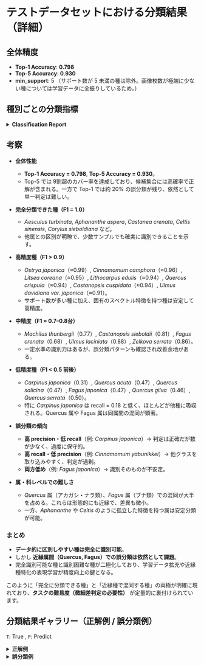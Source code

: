 # テストデータセットにおける分類結果（詳細）

## 全体精度

* **Top-1 Accuracy**: **0.798**
* **Top-5 Accuracy**: **0.930**
* **min\_support**: 5
  （サポート数が 5 未満の種は除外。画像枚数が極端に少ない種については学習データに全振りしているため。）

## 種別ごとの分類指標

<details>
<summary><b>Classification Report</b></summary>

| Species                       | Precision | Recall | F1-score | Support |
| ----------------------------- | --------- | ------ | -------- | ------- |
| Aesculus turbinata            | 1.000     | 1.000  | 1.000    | 5       |
| Aphananthe aspera             | 1.000     | 1.000  | 1.000    | 33      |
| Carpinus japonica             | 1.000     | 0.182  | 0.308    | 11      |
| Carpinus tschonoskii          | 0.769     | 0.455  | 0.571    | 22      |
| Castanea crenata              | 1.000     | 1.000  | 1.000    | 34      |
| Castanopsis cuspidata         | 1.000     | 0.878  | 0.935    | 41      |
| Castanopsis sieboldii         | 0.684     | 1.000  | 0.813    | 13      |
| Celtis sinensis               | 1.000     | 1.000  | 1.000    | 15      |
| Cinnamomum camphora           | 1.000     | 0.923  | 0.960    | 52      |
| Cinnamomum yabunikkei         | 0.667     | 0.400  | 0.500    | 25      |
| Corylus sieboldiana           | 1.000     | 1.000  | 1.000    | 12      |
| Fagus crenata                 | 0.903     | 0.538  | 0.675    | 52      |
| Fagus japonica                | 0.333     | 0.800  | 0.471    | 15      |
| Lithocarpus edulis            | 0.889     | 1.000  | 0.941    | 16      |
| Litsea coreana                | 0.909     | 1.000  | 0.952    | 20      |
| Machilus thunbergii           | 0.767     | 0.767  | 0.767    | 30      |
| Ostrya japonica               | 1.000     | 0.973  | 0.986    | 37      |
| Quercus acuta                 | 0.875     | 0.318  | 0.467    | 22      |
| Quercus crispula              | 0.900     | 0.982  | 0.939    | 55      |
| Quercus gilva                 | 0.385     | 0.556  | 0.455    | 9       |
| Quercus salicina              | 0.636     | 0.368  | 0.467    | 19      |
| Quercus serrata               | 1.000     | 0.333  | 0.500    | 9       |
| Quercus variabilis            | 1.000     | 0.444  | 0.615    | 9       |
| Ulmus davidiana var. japonica | 1.000     | 0.833  | 0.909    | 30      |
| Ulmus laciniata               | 0.792     | 1.000  | 0.884    | 19      |
| Ulmus parvifolia              | 0.667     | 1.000  | 0.800    | 10      |
| Zelkova serrata               | 1.000     | 0.750  | 0.857    | 28      |

</details>

## 考察

* **全体性能**

  * **Top-1 Accuracy = 0.798**, **Top-5 Accuracy = 0.930**。
  * Top-5 では 9割超のカバー率を達成しており、候補集合には高確率で正解が含まれる。一方で Top-1 では約 20% の誤分類が残り、依然として単一判定は難しい。

* **完全分類できた種（F1 = 1.0）**

  * *Aesculus turbinata*, *Aphananthe aspera*, *Castanea crenata*, *Celtis sinensis*, *Corylus sieboldiana* など。
  * 他属との区別が明瞭で、少数サンプルでも確実に識別できることを示す。

* **高精度種（F1 > 0.9）**

  * *Ostrya japonica*（≈0.99）, *Cinnamomum camphora*（≈0.96）, *Litsea coreana*（≈0.95）, *Lithocarpus edulis*（≈0.94）, *Quercus crispula*（≈0.94）, *Castanopsis cuspidata*（≈0.94）, *Ulmus davidiana var. japonica*（≈0.91）。
  * サポート数が多い種に加え、固有のスペクトル特徴を持つ種は安定して高精度。

* **中精度（F1 ≈ 0.7–0.8台）**

  * *Machilus thunbergii*（0.77）, *Castanopsis sieboldii*（0.81）, *Fagus crenata*（0.68）, *Ulmus laciniata*（0.88）, *Zelkova serrata*（0.86）。
  * 一定水準の識別力はあるが、誤分類パターンも確認され改善余地がある。

* **低精度種（F1 < 0.5 前後）**

  * *Carpinus japonica*（0.31）, *Quercus acuta*（0.47）, *Quercus salicina*（0.47）, *Fagus japonica*（0.47）, *Quercus gilva*（0.46）, *Quercus serrata*（0.50）。
  * 特に *Carpinus japonica* は recall = 0.18 と低く、ほとんどが他種に吸収される。Quercus 属や Fagus 属は同属間の混同が顕著。

* **誤分類の傾向**

  * **高 precision・低 recall**（例: *Carpinus japonica*）→ 判定は正確だが数が少なく、過度に保守的。
  * **高 recall・低 precision**（例: *Cinnamomum yabunikkei*）→ 他クラスを取り込みやすく、判定が過剰。
  * **両方低め**（例: *Fagus japonica*）→ 識別そのものが不安定。

* **属・科レベルでの難しさ**

  * *Quercus* 属（アカガシ・ナラ類）、*Fagus* 属（ブナ類）での混同が大半を占める。これらは形態的にも近縁で、差異も微小。
  * 一方、*Aphananthe* や *Celtis* のように孤立した特徴を持つ属は安定分類が可能。

### まとめ

* **データ的に区別しやすい種は完全に識別可能**。
* しかし **近縁属間（Quercus, Fagus）での誤分類は依然として課題**。
* 完全識別可能な種と識別困難な種が二極化しており、学習データ拡充や近縁種特化の表現学習が精度向上の鍵となる。


このように「完全に分類できる種」と「近縁種で混同する種」の両極が明確に現れており、**タスクの難易度（微細差判定の必要性）** が定量的に裏付けられています。


## 分類結果ギャラリー（正解例 / 誤分類例）

`T`: True , `P`: Predict

<details>
<summary><b>正解例</b></summary>

<img src="results/success_grid_0.png">
<img src="results/success_grid_1.png">
<img src="results/success_grid_2.png">
<img src="results/success_grid_3.png">
<img src="results/success_grid_4.png">
<img src="results/success_grid_5.png">
<img src="results/success_grid_6.png">
<img src="results/success_grid_7.png">
<img src="results/success_grid_8.png">
<img src="results/success_grid_9.png">
<img src="results/success_grid_10.png">
<img src="results/success_grid_11.png">
<img src="results/success_grid_12.png">
<img src="results/success_grid_13.png">
<img src="results/success_grid_14.png">
<img src="results/success_grid_15.png">
<img src="results/success_grid_16.png">
<img src="results/success_grid_17.png">
<img src="results/success_grid_18.png">
<img src="results/success_grid_19.png">
<img src="results/success_grid_20.png">
<img src="results/success_grid_21.png">
<img src="results/success_grid_22.png">
<img src="results/success_grid_23.png">
<img src="results/success_grid_24.png">
<img src="results/success_grid_25.png">
<img src="results/success_grid_26.png">
<img src="results/success_grid_27.png">
<img src="results/success_grid_28.png">
<img src="results/success_grid_29.png">
<img src="results/success_grid_30.png">
<img src="results/success_grid_31.png">
<img src="results/success_grid_32.png">

</details>

<details>
<summary><b>誤分類例</b></summary>

<img src="results/failure_grid_0.png">
<img src="results/failure_grid_1.png">
<img src="results/failure_grid_2.png">
<img src="results/failure_grid_3.png">
<img src="results/failure_grid_4.png">
<img src="results/failure_grid_5.png">
<img src="results/failure_grid_6.png">
<img src="results/failure_grid_7.png">
<img src="results/failure_grid_8.png">

</details>

